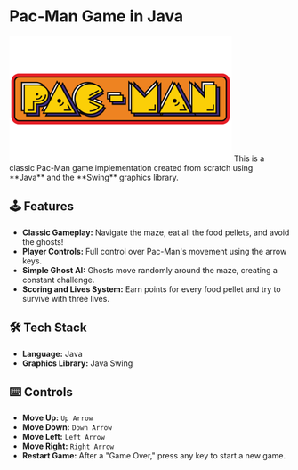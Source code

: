 # Pac-Man Game in Java

<img src="res/pacman_logo.png" alt="Pac-Man Logo" width="400"/>
This is a classic Pac-Man game implementation created from scratch using **Java** and the **Swing** graphics library.

## 🕹️ Features

* **Classic Gameplay:** Navigate the maze, eat all the food pellets, and avoid the ghosts!
* **Player Controls:** Full control over Pac-Man's movement using the arrow keys.
* **Simple Ghost AI:** Ghosts move randomly around the maze, creating a constant challenge.
* **Scoring and Lives System:** Earn points for every food pellet and try to survive with three lives.

## 🛠️ Tech Stack

* **Language:** Java
* **Graphics Library:** Java Swing 


## ⌨️ Controls

* **Move Up:** `Up Arrow`
* **Move Down:** `Down Arrow`
* **Move Left:** `Left Arrow`
* **Move Right:** `Right Arrow`
* **Restart Game:** After a "Game Over," press any key to start a new game.

